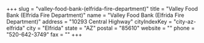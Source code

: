 +++
slug = "valley-food-bank-(elfrida-fire-department)"
title = "Valley Food Bank (Elfrida Fire Department)"
name = "Valley Food Bank (Elfrida Fire Department)"
address = "10293 Central Highway"
cityIndexKey = "city-az-elfrida"
city = "Elfrida"
state = "AZ"
postal = "85610"
website = ""
phone = "520-642-3749"
fax = ""
+++
